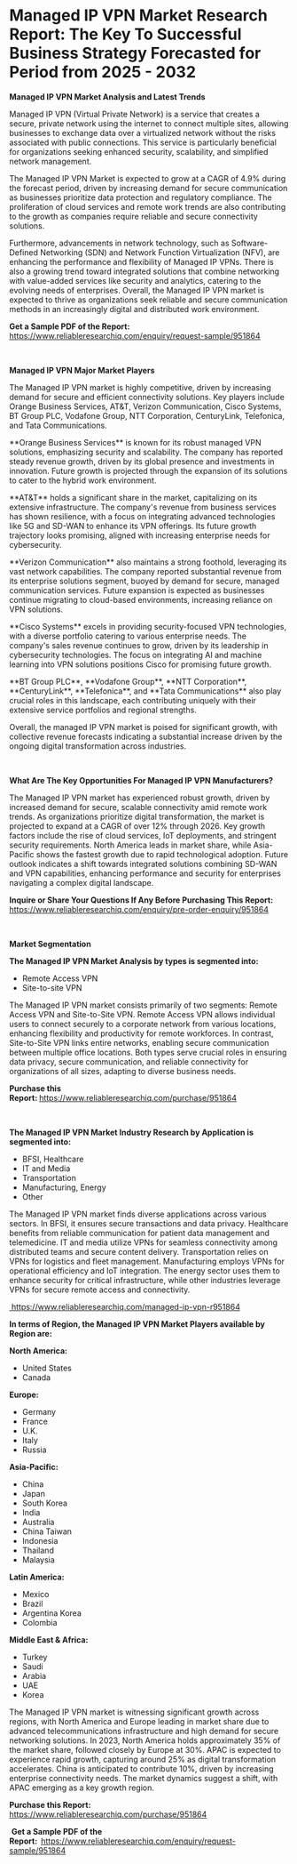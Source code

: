 <p><h1>Managed IP VPN Market Research Report: The Key To Successful Business Strategy Forecasted for Period from 2025 - 2032</h1></p><p><strong>Managed IP VPN Market Analysis and Latest Trends</strong></p>
<p><p>Managed IP VPN (Virtual Private Network) is a service that creates a secure, private network using the internet to connect multiple sites, allowing businesses to exchange data over a virtualized network without the risks associated with public connections. This service is particularly beneficial for organizations seeking enhanced security, scalability, and simplified network management. </p><p>The Managed IP VPN Market is expected to grow at a CAGR of 4.9% during the forecast period, driven by increasing demand for secure communication as businesses prioritize data protection and regulatory compliance. The proliferation of cloud services and remote work trends are also contributing to the growth as companies require reliable and secure connectivity solutions. </p><p>Furthermore, advancements in network technology, such as Software-Defined Networking (SDN) and Network Function Virtualization (NFV), are enhancing the performance and flexibility of Managed IP VPNs. There is also a growing trend toward integrated solutions that combine networking with value-added services like security and analytics, catering to the evolving needs of enterprises. Overall, the Managed IP VPN market is expected to thrive as organizations seek reliable and secure communication methods in an increasingly digital and distributed work environment.</p></p>
<p><strong>Get a Sample PDF of the Report:&nbsp;</strong> <a href="https://www.reliableresearchiq.com/enquiry/request-sample/951864?utm_campaign=1159&utm_medium=2&utm_source=Github&utm_content=ia&utm_term=17042025&utm_id=managed-ip-vpn">https://www.reliableresearchiq.com/enquiry/request-sample/951864</a></p>
<p>&nbsp;</p>
<p><strong>Managed IP VPN Major Market Players</strong></p>
<p><p>The Managed IP VPN market is highly competitive, driven by increasing demand for secure and efficient connectivity solutions. Key players include Orange Business Services, AT&T, Verizon Communication, Cisco Systems, BT Group PLC, Vodafone Group, NTT Corporation, CenturyLink, Telefonica, and Tata Communications.</p><p>**Orange Business Services** is known for its robust managed VPN solutions, emphasizing security and scalability. The company has reported steady revenue growth, driven by its global presence and investments in innovation. Future growth is projected through the expansion of its solutions to cater to the hybrid work environment.</p><p>**AT&T** holds a significant share in the market, capitalizing on its extensive infrastructure. The company's revenue from business services has shown resilience, with a focus on integrating advanced technologies like 5G and SD-WAN to enhance its VPN offerings. Its future growth trajectory looks promising, aligned with increasing enterprise needs for cybersecurity.</p><p>**Verizon Communication** also maintains a strong foothold, leveraging its vast network capabilities. The company reported substantial revenue from its enterprise solutions segment, buoyed by demand for secure, managed communication services. Future expansion is expected as businesses continue migrating to cloud-based environments, increasing reliance on VPN solutions.</p><p>**Cisco Systems** excels in providing security-focused VPN technologies, with a diverse portfolio catering to various enterprise needs. The company's sales revenue continues to grow, driven by its leadership in cybersecurity technologies. The focus on integrating AI and machine learning into VPN solutions positions Cisco for promising future growth.</p><p>**BT Group PLC**, **Vodafone Group**, **NTT Corporation**, **CenturyLink**, **Telefonica**, and **Tata Communications** also play crucial roles in this landscape, each contributing uniquely with their extensive service portfolios and regional strengths.</p><p>Overall, the managed IP VPN market is poised for significant growth, with collective revenue forecasts indicating a substantial increase driven by the ongoing digital transformation across industries.</p></p>
<p>&nbsp;</p>
<p><strong>What Are The Key Opportunities For Managed IP VPN Manufacturers?</strong></p>
<p><p>The Managed IP VPN market has experienced robust growth, driven by increased demand for secure, scalable connectivity amid remote work trends. As organizations prioritize digital transformation, the market is projected to expand at a CAGR of over 12% through 2026. Key growth factors include the rise of cloud services, IoT deployments, and stringent security requirements. North America leads in market share, while Asia-Pacific shows the fastest growth due to rapid technological adoption. Future outlook indicates a shift towards integrated solutions combining SD-WAN and VPN capabilities, enhancing performance and security for enterprises navigating a complex digital landscape.</p></p>
<p><strong>Inquire or Share Your Questions If Any Before Purchasing This Report:</strong> <a href="https://www.reliableresearchiq.com/enquiry/pre-order-enquiry/951864?utm_campaign=1159&utm_medium=2&utm_source=Github&utm_content=ia&utm_term=17042025&utm_id=managed-ip-vpn">https://www.reliableresearchiq.com/enquiry/pre-order-enquiry/951864</a></p>
<p>&nbsp;</p>
<p><strong>Market Segmentation</strong></p>
<p><strong>The Managed IP VPN Market Analysis by types is segmented into:</strong></p>
<p><ul><li>Remote Access VPN</li><li>Site-to-site VPN</li></ul></p>
<p><p>The Managed IP VPN market consists primarily of two segments: Remote Access VPN and Site-to-Site VPN. Remote Access VPN allows individual users to connect securely to a corporate network from various locations, enhancing flexibility and productivity for remote workforces. In contrast, Site-to-Site VPN links entire networks, enabling secure communication between multiple office locations. Both types serve crucial roles in ensuring data privacy, secure communication, and reliable connectivity for organizations of all sizes, adapting to diverse business needs.</p></p>
<p><strong>Purchase this Report:&nbsp;</strong><a href="https://www.reliableresearchiq.com/purchase/951864?utm_campaign=1159&utm_medium=2&utm_source=Github&utm_content=ia&utm_term=17042025&utm_id=managed-ip-vpn">https://www.reliableresearchiq.com/purchase/951864</a></p>
<p>&nbsp;</p>
<p><strong>The Managed IP VPN Market Industry Research by Application is segmented into:</strong></p>
<p><ul><li>BFSI, Healthcare</li><li>IT and Media</li><li>Transportation</li><li>Manufacturing, Energy</li><li>Other</li></ul></p>
<p><p>The Managed IP VPN market finds diverse applications across various sectors. In BFSI, it ensures secure transactions and data privacy. Healthcare benefits from reliable communication for patient data management and telemedicine. IT and media utilize VPNs for seamless connectivity among distributed teams and secure content delivery. Transportation relies on VPNs for logistics and fleet management. Manufacturing employs VPNs for operational efficiency and IoT integration. The energy sector uses them to enhance security for critical infrastructure, while other industries leverage VPNs for secure remote access and connectivity.</p></p>
<p><a href="https://www.reliableresearchiq.com/managed-ip-vpn-r951864?utm_campaign=1159&utm_medium=2&utm_source=Github&utm_content=ia&utm_term=17042025&utm_id=managed-ip-vpn">&nbsp;https://www.reliableresearchiq.com/managed-ip-vpn-r951864</a></p>
<p><strong>In terms of Region, the Managed IP VPN Market Players available by Region are:</strong></p>
<p>
    <p> <strong> North America: </strong>
        <ul>
            <li>United States</li>
            <li>Canada</li>
        </ul>
        </p> 
    <p> <strong> Europe: </strong>
        <ul>
            <li>Germany</li>
            <li>France</li>
            <li>U.K.</li>
            <li>Italy</li>
            <li>Russia</li>
        </ul>
        </p> 
    <p> <strong> Asia-Pacific: </strong>
        <ul>
            <li>China</li>
            <li>Japan</li>
            <li>South Korea</li>
            <li>India</li>
            <li>Australia</li>
            <li>China Taiwan</li>
            <li>Indonesia</li>
            <li>Thailand</li>
            <li>Malaysia</li>
        </ul>
        </p> 
    <p> <strong> Latin America: </strong>
        <ul>
            <li>Mexico</li>
            <li>Brazil</li>
            <li>Argentina Korea</li>
            <li>Colombia</li>
        </ul>
        </p> 
    <p> <strong> Middle East & Africa: </strong>
        <ul>
            <li>Turkey</li>
            <li>Saudi</li>
            <li>Arabia</li>
            <li>UAE</li>
            <li>Korea</li>
        </ul>
    </p>
    </p>
<p><p>The Managed IP VPN market is witnessing significant growth across regions, with North America and Europe leading in market share due to advanced telecommunications infrastructure and high demand for secure networking solutions. In 2023, North America holds approximately 35% of the market share, followed closely by Europe at 30%. APAC is expected to experience rapid growth, capturing around 25% as digital transformation accelerates. China is anticipated to contribute 10%, driven by increasing enterprise connectivity needs. The market dynamics suggest a shift, with APAC emerging as a key growth region.</p></p>
<p><strong>Purchase this Report: </strong><a href="https://www.reliableresearchiq.com/purchase/951864?utm_campaign=1159&utm_medium=2&utm_source=Github&utm_content=ia&utm_term=17042025&utm_id=managed-ip-vpn">https://www.reliableresearchiq.com/purchase/951864</a></p>
<p>&nbsp;<strong>Get a Sample PDF of the Report:&nbsp;&nbsp;</strong><a href="https://www.reliableresearchiq.com/enquiry/request-sample/951864?utm_campaign=1159&utm_medium=2&utm_source=Github&utm_content=ia&utm_term=17042025&utm_id=managed-ip-vpn">https://www.reliableresearchiq.com/enquiry/request-sample/951864</a></p>
<p><strong></strong></p>
<p><p></p><p></p><p></p></p>